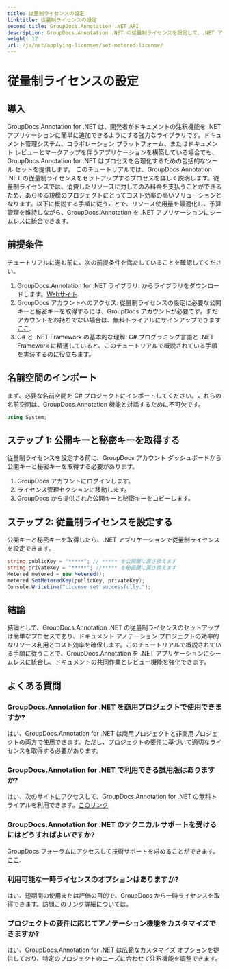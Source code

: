 ```yaml
---
title: 従量制ライセンスの設定
linktitle: 従量制ライセンスの設定
second_title: GroupDocs.Annotation .NET API
description: GroupDocs.Annotation .NET の従量制ライセンスを設定して、.NET アプリケーションのリソース使用量とドキュメント注釈機能を設定する方法について説明します。
weight: 12
url: /ja/net/applying-licenses/set-metered-license/
---
```


# 従量制ライセンスの設定

## 導入
GroupDocs.Annotation for .NET は、開発者がドキュメントの注釈機能を .NET アプリケーションに簡単に追加できるようにする強力なライブラリです。ドキュメント管理システム、コラボレーション プラットフォーム、またはドキュメント レビューとマークアップを伴うアプリケーションを構築している場合でも、GroupDocs.Annotation for .NET はプロセスを合理化するための包括的なツール セットを提供します。
このチュートリアルでは、GroupDocs.Annotation .NET の従量制ライセンスをセットアップするプロセスを詳しく説明します。従量制ライセンスでは、消費したリソースに対してのみ料金を支払うことができるため、あらゆる規模のプロジェクトにとってコスト効率の高いソリューションとなります。以下に概説する手順に従うことで、リソース使用量を最適化し、予算管理を維持しながら、GroupDocs.Annotation を .NET アプリケーションにシームレスに統合できます。
## 前提条件
チュートリアルに進む前に、次の前提条件を満たしていることを確認してください。
1.  GroupDocs.Annotation for .NET ライブラリ: からライブラリをダウンロードします。[Webサイト](https://releases.groupdocs.com/annotation/net/).
2. GroupDocs アカウントへのアクセス: 従量制ライセンスの設定に必要な公開キーと秘密キーを取得するには、GroupDocs アカウントが必要です。まだアカウントをお持ちでない場合は、無料トライアルにサインアップできます[ここ](https://releases.groupdocs.com/).
3. C# と .NET Framework の基本的な理解: C# プログラミング言語と .NET Framework に精通していると、このチュートリアルで概説されている手順を実装するのに役立ちます。

## 名前空間のインポート
まず、必要な名前空間を C# プロジェクトにインポートしてください。これらの名前空間は、GroupDocs.Annotation 機能と対話するために不可欠です。
```csharp
using System;
```
## ステップ 1: 公開キーと秘密キーを取得する
従量制ライセンスを設定する前に、GroupDocs アカウント ダッシュボードから公開キーと秘密キーを取得する必要があります。
1. GroupDocs アカウントにログインします。
2. ライセンス管理セクションに移動します。
3. GroupDocs から提供された公開キーと秘密キーをコピーします。
## ステップ 2: 従量制ライセンスを設定する
公開キーと秘密キーを取得したら、.NET アプリケーションで従量制ライセンスを設定できます。
```csharp
string publicKey = "*****"; // ***** を公開鍵に置き換えます
string privateKey = "*****"; //***** を秘密鍵に置き換えます
Metered metered = new Metered();
metered.SetMeteredKey(publicKey, privateKey);
Console.WriteLine("License set successfully.");
```

## 結論
結論として、GroupDocs.Annotation .NET の従量制ライセンスのセットアップは簡単なプロセスであり、ドキュメント アノテーション プロジェクトの効率的なリソース利用とコスト効率を確保します。このチュートリアルで概説されている手順に従うことで、GroupDocs.Annotation を .NET アプリケーションにシームレスに統合し、ドキュメントの共同作業とレビュー機能を強化できます。
## よくある質問
### GroupDocs.Annotation for .NET を商用プロジェクトで使用できますか?
はい、GroupDocs.Annotation for .NET は商用プロジェクトと非商用プロジェクトの両方で使用できます。ただし、プロジェクトの要件に基づいて適切なライセンスを取得する必要があります。
### GroupDocs.Annotation for .NET で利用できる試用版はありますか?
はい、次のサイトにアクセスして、GroupDocs.Annotation for .NET の無料トライアルを利用できます。[このリンク](https://releases.groupdocs.com/).
### GroupDocs.Annotation for .NET のテクニカル サポートを受けるにはどうすればよいですか?
 GroupDocs フォーラムにアクセスして技術サポートを求めることができます。[ここ](https://forum.groupdocs.com/c/annotation/10).
### 利用可能な一時ライセンスのオプションはありますか?
はい、短期間の使用または評価の目的で、GroupDocs から一時ライセンスを取得できます。訪問[このリンク](https://purchase.groupdocs.com/temporary-license/)詳細については。
### プロジェクトの要件に応じてアノテーション機能をカスタマイズできますか?
はい、GroupDocs.Annotation for .NET は広範なカスタマイズ オプションを提供しており、特定のプロジェクトのニーズに合わせて注釈機能を調整できます。